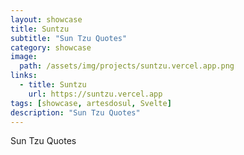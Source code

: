 ```yaml
---
layout: showcase
title: Suntzu
subtitle: "Sun Tzu Quotes"
category: showcase
image: 
  path: /assets/img/projects/suntzu.vercel.app.png
links:
  - title: Suntzu
    url: https://suntzu.vercel.app
tags: [showcase, artesdosul, Svelte]
description: "Sun Tzu Quotes"
---
```


Sun Tzu Quotes
